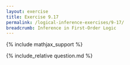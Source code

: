 ```yaml
---
layout: exercise
title: Exercise 9.17
permalink: /logical-inference-exercises/9-17/
breadcrumb: Inference in First-Order Logic
---
```


{% include mathjax_support %}

<div><i class="arrow-up" data-chapter="logical-inference-exercises" data-exercise="ex_17" data-rating="0"></i></div>
{% include_relative question.md %}
